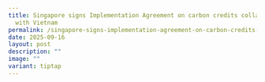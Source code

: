 ```yaml
---
title: Singapore signs Implementation Agreement on carbon credits collaboration
  with Vietnam
permalink: /singapore-signs-implementation-agreement-on-carbon-credits-collaboration-with-vietnam/
date: 2025-09-16
layout: post
description: ""
image: ""
variant: tiptap
---
```

